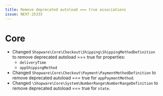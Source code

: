 ```yaml
---
title: Remove deprecated autoload === true associations
issue: NEXT-25333
---
```

# Core
* Changed `Shopware\Core\Checkout\Shipping\ShippingMethodDefinition` to remove deprecated autoload === true for properties:
  * `deliveryTime`
  * `appShippingMethod`
* Changed `Shopware\Core\Checkout\Payment\PaymentMethodDefinition` to remove deprecated autoload === true for `appPaymentMethod`.
* Changed `\Shopware\Core\System\NumberRange\NumberRangeDefinition` to remove deprecated autoload === true for `state`.
